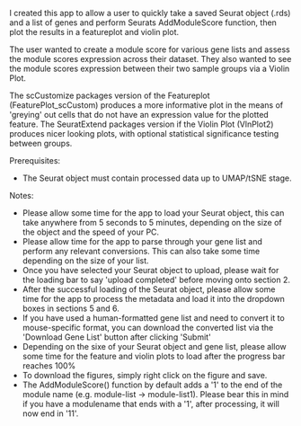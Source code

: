 I created this app to allow a user to quickly take a saved Seurat object (.rds) and a list of genes and perform Seurats AddModuleScore function, then plot the results in a featureplot and violin plot.

The user wanted to create a module score for various gene lists and assess the module scores expression across their dataset. They also wanted to see the module scores expression between their two sample groups via a Violin Plot.

The scCustomize packages version of the Featureplot (FeaturePlot_scCustom) produces a more informative plot in the means of 'greying' out cells that do not have an expression value for the plotted feature.
The SeuratExtend packages version if the Violin Plot (VlnPlot2) produces nicer looking plots, with optional statistical significance testing between groups.


Prerequisites:
- The Seurat object must contain processed data up to UMAP/tSNE stage.


Notes:
- Please allow some time for the app to load your Seurat object, this can take anywhere from 5 seconds to 5 minutes, depending on the size of the object and the speed of your PC.
- Please allow time for the app to parse through your gene list and perform any relevant conversions. This can also take some time depending on the size of your list.
- Once you have selected your Seurat object to upload, please wait for the loading bar to say 'upload completed' before moving onto section 2.
- After the successful loading of the Seurat object, please allow some time for the app to process the metadata and load it into the dropdown boxes in sections 5 and 6.
- If you have used a human-formatted gene list and need to convert it to mouse-specific format, you can download the converted list via the 'Download Gene List' button after clicking 'Submit'
- Depending on the sixe of your Seurat object and gene list, please allow some time for the feature and violin plots to load after the progress bar reaches 100%
- To download the figures, simply right click on the figure and save.
- The AddModuleScore() function by default adds a '1' to the end of the module name (e.g. module-list -> module-list1). Please bear this in mind if you have a modulename that ends with a '1', after processing, it will now end in '11'.
